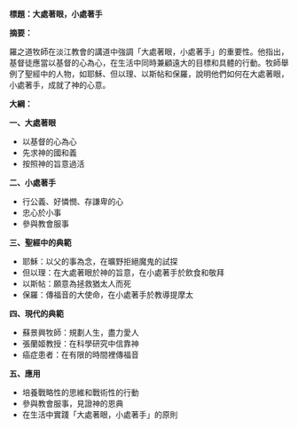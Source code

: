 **標題：大處著眼，小處著手**

**摘要：**

羅之道牧師在淡江教會的講道中強調「大處著眼，小處著手」的重要性。他指出，基督徒應當以基督的心為心，在生活中同時兼顧遠大的目標和具體的行動。牧師舉例了聖經中的人物，如耶穌、但以理、以斯帖和保羅，說明他們如何在大處著眼，小處著手，成就了神的心意。

**大綱：**

**一、大處著眼**

* 以基督的心為心
* 先求神的國和義
* 按照神的旨意過活

**二、小處著手**

* 行公義、好憐憫、存謙卑的心
* 忠心於小事
* 參與教會服事

**三、聖經中的典範**

* 耶穌：以父的事為念，在曠野拒絕魔鬼的試探
* 但以理：在大處著眼於神的旨意，在小處著手於飲食和敬拜
* 以斯帖：願意為拯救猶太人而死
* 保羅：傳福音的大使命，在小處著手於教導提摩太

**四、現代的典範**

* 蘇景興牧師：規劃人生，盡力愛人
* 張蘭姬教授：在科學研究中信靠神
* 癌症患者：在有限的時間裡傳福音

**五、應用**

* 培養戰略性的思維和戰術性的行動
* 參與教會服事，見證神的恩典
* 在生活中實踐「大處著眼，小處著手」的原則